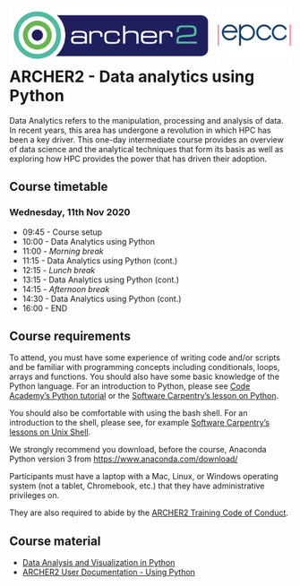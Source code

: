 <img src="./img/archer2_logo.png"  width="355" height="100" align="left" /> <img src="./img/epcc_logo.jpg" align="right" width="133" height="100" />

<br /><br /><br /><br />

# ARCHER2 - Data analytics using Python

Data Analytics refers to the manipulation, processing and analysis of data. In recent years, this area has undergone a revolution in which HPC has been a key driver. This one-day intermediate course provides an overview of data science and the analytical techniques that form its basis as well as exploring how HPC provides the power that has driven their adoption.

## Course timetable

### Wednesday, 11th Nov 2020

 * 09:45 - Course setup
 * 10:00 - Data Analytics using Python
 * 11:00 - *Morning break*
 * 11:15 - Data Analytics using Python (cont.)
 * 12:15 - *Lunch break*
 * 13:15 - Data Analytics using Python (cont.)
 * 14:15 - *Afternoon break*
 * 14:30 - Data Analytics using Python (cont.)
 * 16:00 - END

## Course requirements

To attend, you must have some experience of writing code and/or scripts and be familiar with programming concepts including conditionals, loops, arrays and functions. You should also have some basic knowledge of the Python language. For an introduction to Python, please see [Code Academy’s Python tutorial](https://www.codecademy.com/learn/learn-python-3) or the [Software Carpentry’s lesson on Python](https://swcarpentry.github.io/python-novice-inflammation/).

You should also be comfortable with using the bash shell. For an introduction to the shell, please see, for example [Software Carpentry’s lessons on Unix Shell](https://swcarpentry.github.io/shell-novice/).

We strongly recommend you download, before the course, Anaconda Python version 3 from https://www.anaconda.com/download/

Participants must have a laptop with a Mac, Linux, or Windows operating system (not a tablet, Chromebook, etc.) that they have administrative privileges on.

They are also required to abide by the [ARCHER2 Training Code of Conduct](https://www.archer2.ac.uk/training/code-of-conduct/).

## Course material

 * [Data Analysis and Visualization in Python](https://datacarpentry.org/python-ecology-lesson/)
 * [ARCHER2 User Documentation - Using Python](https://docs.archer2.ac.uk/user-guide/python/)
